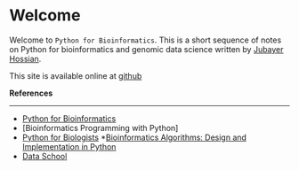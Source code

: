 # Welcome
Welcome to `Python for Bioinformatics`. This is a short sequence of notes on Python for bioinformatics and genomic data science written by [Jubayer Hossian](https://jhossain.me/).

This site is available online at [github](https://hossainlab.github.io/numpy/)

**References** <hr>
* [Python for Bioinformatics](https://numpy.org/)
* [Bioinformatics Programming with Python]
* [Python for Biologists](#)
*[Bioinformatics Algorithms: Design and Implementation in Python](#)
* [Data School]( http://www.dataschool.io/)
